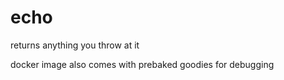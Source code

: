 # echo

returns anything you throw at it

docker image also comes with prebaked goodies for debugging